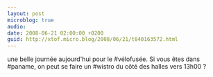 ```yaml
---
layout: post
microblog: true
audio: 
date: 2008-06-21 02:00:00 +0200
guid: http://xtof.micro.blog/2008/06/21/t840163572.html
---
```

une belle journée aujourd'hui pour le #vélofusée. Si vous êtes dans #paname, on peut se faire un #wistro du côté des halles vers 13h00 ?
